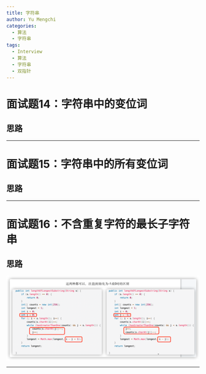 ```yaml
---
title: 字符串
author: Yu Mengchi
categories:
  - 算法
  - 字符串
tags:
  - Interview
  - 算法
  - 字符串
  - 双指针
---
```

  
# 面试题14：字符串中的变位词


## 思路



---

# 面试题15：字符串中的所有变位词


## 思路

---

# 面试题16：不含重复字符的最长子字符串

## 思路

![img_1.png](../../../assets/img/img17.png)

---

